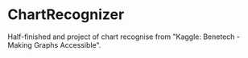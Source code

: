 # ChartRecognizer
Half-finished and project of chart recognise from "Kaggle: Benetech - Making Graphs Accessible".
